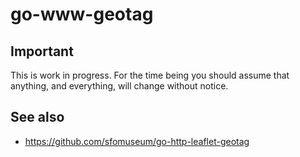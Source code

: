 # go-www-geotag

## Important

This is work in progress. For the time being you should assume that anything, and everything, will change without notice.

## See also

* https://github.com/sfomuseum/go-http-leaflet-geotag